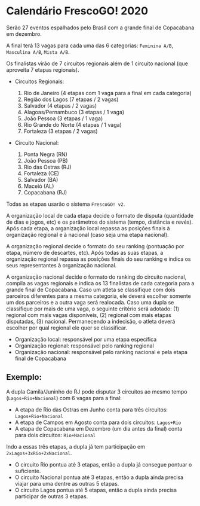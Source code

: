 # Calendário FrescoGO! 2020

Serão 27 eventos espalhados pelo Brasil com a grande final de Copacabana em dezembro.

A final terá 13 vagas para cada uma das 6 categorias: `Feminina A/B`, `Masculina A/B`, `Mista A/B`.

Os finalistas virão de 7 circuitos regionais além de 1 circuito nacional (que aproveita 7 etapas regionais).

- Circuitos Regionais:

    1. Rio de Janeiro (4 etapas com 1 vaga para a final em cada categoria)
    2. Região dos Lagos (7 etapas / 2 vagas)
    3. Salvador (4 etapas / 2 vagas)
    4. Alagoas/Pernambuco (3 etapas / 1 vaga)
    5. João Pessoa (3 etapas / 1 vaga)
    6. Rio Grande do Norte (4 etapas / 1 vaga)
    7. Fortaleza (3 etapas / 2 vagas)

- Circuito Nacional:

    1. Ponta Negra (RN)
    2. João Pessoa (PB)
    3. Rio das Ostras (RJ)
    4. Fortaleza (CE)
    5. Salvador (BA)
    6. Maceió (AL)
    7. Copacabana (RJ)

Todas as etapas usarão o sistema `FrescoGO! v2`.

A organização local de cada etapa decide o formato de disputa (quantidade de dias e jogos, etc) e os parâmetros do sistema (tempo, distância e revés).
Após cada etapa, a organização local repassa as posições finais à organização regional e à nacional (caso seja uma etapa nacional).

A organização regional decide o formato do seu ranking (pontuação por etapa, número de descartes, etc).
Após todas as suas etapas, a organização regional repassa as posições finais do seu ranking e indica os seus representantes à organização nacional.

A organização nacional decide o formato do ranking do circuito nacional, compila as vagas regionais e indica os 13 finalistas de cada categoria para a grande final de Copacabana.
Caso um atleta se classifique com dois parceiros diferentes para a mesma categoria, ele deverá escolher somente um dos parceiros e a outra vaga será realocada.
Caso uma dupla se classifique por mais de uma vaga, o seguinte critério será adotado: (1) regional com mais vagas disponíveis, (2) regional com mais etapas disputadas, (3) nacional. Permanecendo a indecisão, o atleta deverá escolher por qual regional ele quer se classificar.

- Organização local: responsável por uma etapa específica
- Organização regional: responsável pelo ranking regional
- Organização nacional: responsável pelo ranking nacional e pela etapa final de Copacabana

## Exemplo:

A dupla Camila/Juninho do RJ pode disputar 3 circuitos ao mesmo tempo (`Lagos+Rio+Nacional`) com 6 vagas para a final:

- A etapa de Rio das Ostras em Junho conta para três circuitos: `Lagos+Rio+Nacional`
- A etapa de Campos em Agosto conta para dois circuitos: `Lagos+Rio`
- A etapa de Copacabana em Dezembro (um dia antes da final) conta para dois circuitos: `Rio+Nacional`

Indo a essas três etapas, a dupla já tem participação em `2xLagos+3xRio+2xNacional`.

- O circuito Rio pontua até 3 etapas, então a dupla já consegue pontuar o suficiente.
- O circuito Nacional pontua até 3 etapas, então a dupla ainda precisa viajar para uma dentre as outras 5 etapas.
- O circuito Lagos pontua até 5 etapas, então a dupla ainda precisa participar de outras 3 etapas.

